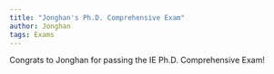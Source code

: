 ```yaml
---
title: "Jonghan's Ph.D. Comprehensive Exam"
author: Jonghan
tags: Exams
---
```


Congrats to Jonghan for passing the IE Ph.D. Comprehensive Exam!
